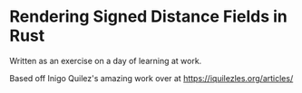 # Rendering Signed Distance Fields in Rust

Written as an exercise on a day of learning at work.

Based off Inigo Quilez's amazing work over at https://iquilezles.org/articles/